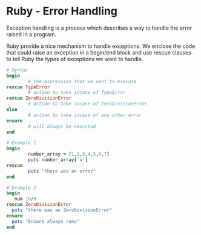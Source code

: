 # Ruby - Error Handling 

Exception handling is a process which describes a way to handle the error raised in a program. 

Ruby provide a nice mechanism to handle exceptions. We enclose the code that could raise an exception in a begin/end block and use rescue clauses to tell Ruby the types of exceptions we want to handle.

```ruby
# Syntax
begin
		# the expression that we want to execute
rescue TypeError
		# action to take incase of TypeError
rescue ZeroDivisionError
		# action to take incase of ZeroDivisionError	
else
		# action to take incase of any other error
ensure
		# will always be executed 
end
```

```ruby
# Example 1
begin
		number_array = [1,2,3,4,5,6,7]
		puts number_array['a']
rescue
		puts "there was an error"
end

# Example 2
begin
   num 10/0
rescue ZeroDivisionError
  puts "there was an ZeroDivisionError"
ensure
  puts "Ensure always runs"
end
```
